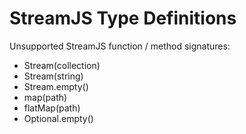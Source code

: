 # StreamJS Type Definitions

Unsupported StreamJS function / method signatures:
 * Stream(collection) 
 * Stream(string) 
 * Stream.empty() 
 * map(path) 
 * flatMap(path)
 * Optional.empty()
